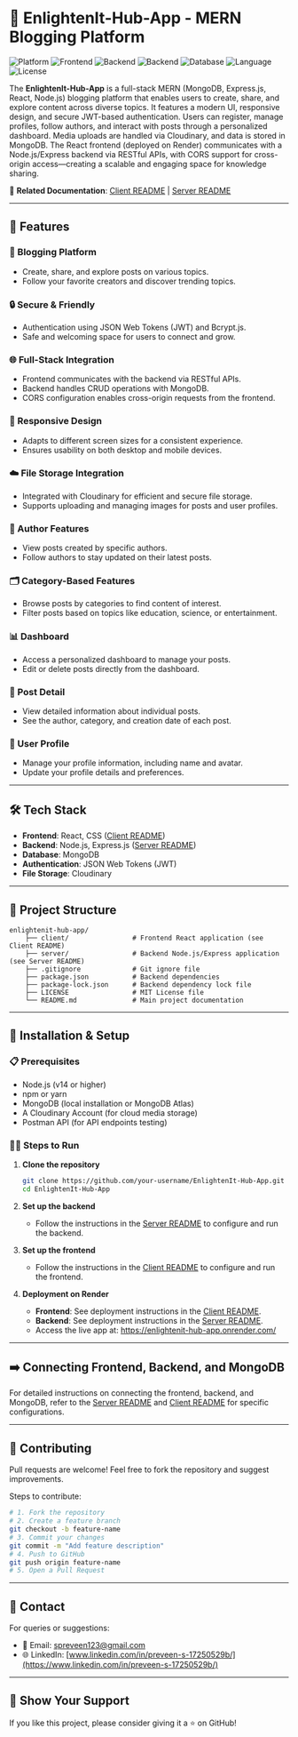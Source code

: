 # 🌟 EnlightenIt-Hub-App - MERN Blogging Platform

![Platform](https://img.shields.io/badge/Platform-Web-blue.svg)
![Frontend](https://img.shields.io/badge/Frontend-React-orange.svg)
![Backend](https://img.shields.io/badge/Backend-Node.js-red.svg)
![Backend](https://img.shields.io/badge/Backend-Express.js-aqua.svg)
![Database](https://img.shields.io/badge/Database-MongoDB-emerald.svg)
![Language](https://img.shields.io/badge/Language-JavaScript-yellow.svg)
![License](https://img.shields.io/badge/License-MIT-lightgrey.svg)

The **EnlightenIt-Hub-App** is a full-stack MERN (MongoDB, Express.js, React, Node.js) blogging platform that enables users to create, share, and explore content across diverse topics. It features a modern UI, responsive design, and secure JWT-based authentication. Users can register, manage profiles, follow authors, and interact with posts through a personalized dashboard. Media uploads are handled via Cloudinary, and data is stored in MongoDB. The React frontend (deployed on Render) communicates with a Node.js/Express backend via RESTful APIs, with CORS support for cross-origin access—creating a scalable and engaging space for knowledge sharing.

🔗 **Related Documentation**: [Client README](./client/README.md) | [Server README](./server/README.md)

---

## 🚀 Features

### 📝 Blogging Platform
- Create, share, and explore posts on various topics.
- Follow your favorite creators and discover trending topics.

### 🔒 Secure & Friendly
- Authentication using JSON Web Tokens (JWT) and Bcrypt.js.
- Safe and welcoming space for users to connect and grow.

### 🌐 Full-Stack Integration
- Frontend communicates with the backend via RESTful APIs.
- Backend handles CRUD operations with MongoDB.
- CORS configuration enables cross-origin requests from the frontend.

### 📱 Responsive Design
- Adapts to different screen sizes for a consistent experience.
- Ensures usability on both desktop and mobile devices.

### ☁️ File Storage Integration
- Integrated with Cloudinary for efficient and secure file storage.
- Supports uploading and managing images for posts and user profiles.

### 👤 Author Features
- View posts created by specific authors.
- Follow authors to stay updated on their latest posts.

### 🗂️ Category-Based Features
- Browse posts by categories to find content of interest.
- Filter posts based on topics like education, science, or entertainment.

### 📊 Dashboard
- Access a personalized dashboard to manage your posts.
- Edit or delete posts directly from the dashboard.

### 📄 Post Detail
- View detailed information about individual posts.
- See the author, category, and creation date of each post.

### 👥 User Profile
- Manage your profile information, including name and avatar.
- Update your profile details and preferences.

---

## 🛠️ Tech Stack
- **Frontend**: React, CSS ([Client README](./client/README.md))
- **Backend**: Node.js, Express.js ([Server README](./server/README.md))
- **Database**: MongoDB
- **Authentication**: JSON Web Tokens (JWT)
- **File Storage**: Cloudinary

---

## 📂 Project Structure
```plaintext
enlightenit-hub-app/
    ├── client/                # Frontend React application (see Client README)
    ├── server/                # Backend Node.js/Express application (see Server README)
    ├── .gitignore             # Git ignore file
    ├── package.json           # Backend dependencies
    ├── package-lock.json      # Backend dependency lock file
    ├── LICENSE                # MIT License file
    └── README.md              # Main project documentation
```

---

## 🧪 Installation & Setup
### 📋 Prerequisites
- Node.js (v14 or higher)
- npm or yarn
- MongoDB (local installation or MongoDB Atlas)
- A Cloudinary Account (for cloud media storage)
- Postman API (for API endpoints testing)

### 🧑‍💻 Steps to Run
1. **Clone the repository**
   ```bash
   git clone https://github.com/your-username/EnlightenIt-Hub-App.git
   cd EnlightenIt-Hub-App
   ```

2. **Set up the backend**
   - Follow the instructions in the [Server README](./server/README.md) to configure and run the backend.

3. **Set up the frontend**
   - Follow the instructions in the [Client README](./client/README.md) to configure and run the frontend.

4. **Deployment on Render**
   - **Frontend**: See deployment instructions in the [Client README](./client/README.md).
   - **Backend**: See deployment instructions in the [Server README](./server/README.md).
   - Access the live app at: <https://enlightenit-hub-app.onrender.com/>

---

## ➡️ Connecting Frontend, Backend, and MongoDB
For detailed instructions on connecting the frontend, backend, and MongoDB, refer to the [Server README](./server/README.md) and [Client README](./client/README.md) for specific configurations.

---

## 🤝 Contributing
Pull requests are welcome! Feel free to fork the repository and suggest improvements.

Steps to contribute:
```bash
# 1. Fork the repository
# 2. Create a feature branch
git checkout -b feature-name
# 3. Commit your changes
git commit -m "Add feature description"
# 4. Push to GitHub
git push origin feature-name
# 5. Open a Pull Request
```

---

## 📧 Contact
For queries or suggestions:
- 📩 Email: [spreveen123@gmail.com](mailto:spreveen123@gmail.com)
- 🌐 LinkedIn: [www.linkedin.com/in/preveen-s-17250529b/](https://www.linkedin.com/in/preveen-s-17250529b/)

---

## 🌟 Show Your Support
If you like this project, please consider giving it a ⭐ on GitHub!
